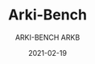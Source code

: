 ---
designer: "Pedrali R&D"
description: "Arki-Bench%20joins%20Arki%20collection%20which%20reviews%20the%20industrial%20look%20in%20a%20functional%20way.%20Modular%20bench%20with%20solid%20laminate%20seat%2C%20reinforced%20steel%20bar%20and%20steel%20trestle%20legs.%0AArki-Bench%20is%20the%20ideal%20solution%20both%20for%20office%20spaces%20and%20for%20common%20areas%20in%20the%20contract%20and%20hospitality%20sectors."
image_primary: "img/Arki-Bench_ARKB_01_zoom.jpg"
image_secondary: "img/Arki-Bench_ARKB_02_zoom.jpg"
manufacturer: "Pedrali"
href: "https://www.pedrali.it/en/products/catalog/Modular-seating-ARKI-BENCH-ARKB/"
subtitle: "ARKI-BENCH ARKB"
tags: 
  - "Pedrali"
  - "Modular Seating"
title: "Arki-Bench"
category: "Modular Seating"
slug: "/manufacturers/pedrali/modular-seating/pedrali-r-d-arki-bench"
date: "2021-02-19"
---